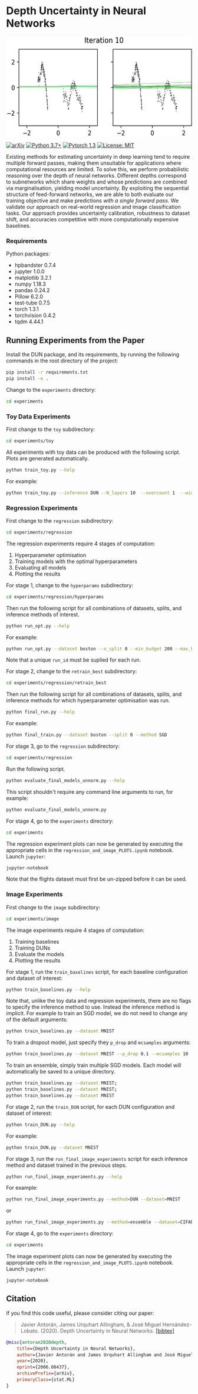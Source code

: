# Depth Uncertainty in Neural Networks

<p align="center">
<img align="middle" src="./dun_training.gif" width="573" height="272" alt="Training a 10 layer DUN on our toy 'Matern' dataset."/>
</p>

[![arXiv](https://img.shields.io/badge/stat.ML-arXiv%3A2006.08437-B31B1B.svg)](https://arxiv.org/abs/2006.08437)
[![Python 3.7+](https://img.shields.io/badge/python-3.7+-blue.svg)](https://www.python.org/downloads/release/python-376/)
[![Pytorch 1.3](https://img.shields.io/badge/pytorch-1.3.1-blue.svg)](https://pytorch.org/)
[![License: MIT](https://img.shields.io/badge/License-MIT-yellow.svg)](https://github.com/cambridge-mlg/arch_uncert/blob/master/LICENSE)

Existing methods for estimating uncertainty in deep learning tend to require multiple forward passes, making them unsuitable for applications where computational resources are limited. To solve this, we perform probabilistic reasoning over the depth of neural networks. Different depths correspond to subnetworks which share weights and whose predictions are combined via marginalisation, yielding model uncertainty. By exploiting the sequential structure of feed-forward networks, we are able to both evaluate our training objective and make predictions *with a single forward pass*. We validate our approach on real-world regression and image classification tasks. Our approach provides uncertainty calibration, robustness to dataset shift, and accuracies competitive with more computationally expensive baselines. 

### Requirements
Python packages:
* hpbandster 0.7.4
* jupyter 1.0.0
* matplotlib 3.2.1
* numpy 1.18.3
* pandas 0.24.2
* Pillow 6.2.0
* test-tube 0.7.5
* torch 1.3.1
* torchvision 0.4.2
* tqdm 4.44.1

## Running Experiments from the Paper

Install the DUN package, and its requirements, by running the following commands in the root directory of the project:

```bash
pip install -r requirements.txt
pip install -e .
```

Change to the `experiments` directory:
```bash
cd experiments
```

### Toy Data Experiments

First change to the `toy` subdirectory:

```bash
cd experiments/toy
```

All experiments with toy data can be produced with the following script. Plots are generated automatically.

```bash
python train_toy.py --help
```

For example:

```bash
python train_toy.py --inference DUN --N_layers 10  --overcount 1  --width 100  --n_epochs 1000 --dataset wiggle --lr 0.001 --wd 0.0001
```

### Regression Experiments

First change to the `regression` subdirectory:

```bash
cd experiments/regression
```

The regression experiments require 4 stages of computation:
1. Hyperparameter optimisation
2. Training models with the optimal hyperparameters
3. Evaluating all models
4. Plotting the results

For stage 1, change to the `hyperparams` subdirectory:

```bash
cd experiments/regression/hyperparams
```

Then run the following script for all combinations of datasets, splits, and inference methods of interest.

```bash
python run_opt.py --help
```

For example:

```bash
python run_opt.py --dataset boston --n_split 0 --min_budget 200 --max_budget 2000 --early_stop 200 --n_iterations 20 --run_id 0 --method SGD 
```

Note that a unique `run_id` must be suplied for each run.

For stage 2, change to the `retrain_best` subdirectory:

```bash
cd experiments/regression/retrain_best
```

Then run the following script for all combinations of datasets, splits, and inference methods for which hyperparameter optimisation was run.

```bash
python final_run.py --help
```

For example:

```bash
python final_train.py --dataset boston --split 0 --method SGD
```

For stage 3, go to the `regression` subdirectory:

```bash
cd experiments/regression
```

Run the following script.

```bash
python evaluate_final_models_unnorm.py --help
```

This script shouldn't require any command line arguments to run, for example:

```bash
python evaluate_final_models_unnorm.py
```

For stage 4, go to the `experiments` directory:

```bash
cd experiments
```

The regression experiment plots can now be generated by executing the appropriate cells in the `regression_and_image_PLOTS.ipynb` notebook. Launch `jupyter`:

```bash
jupyter-notebook
```

Note that the flights dataset must first be un-zipped before it can be used.

### Image Experiments

First change to the `image` subdirectory:

```bash
cd experiments/image
```

The image experiments require 4 stages of computation:
1. Training baselines
2. Training DUNs
3. Evaluate the models
4. Plotting the results

For stage 1, run the `train_baselines` script, for each baseline configuration and dataset of interest:

```bash
python train_baselines.py --help
```

Note that, unlike the toy data and regression experiments, there are no flags to specify the inference method to use. Instead the inference method is implicit. For example to train an SGD model, we do not need to change any of the default arguments:

```bash
python train_baselines.py --dataset MNIST
```

To train a dropout model, just specify they `p_drop` and `mcsamples` arguments:

```bash
python train_baselines.py --dataset MNIST --p_drop 0.1 --mcsamples 10
```

To train an ensemble, simply train multiple SGD models. Each model will automatically be saved to a unique directory. 

```bash
python train_baselines.py --dataset MNIST; 
python train_baselines.py --dataset MNIST; 
python train_baselines.py --dataset MNIST
```

For stage 2, run the `train_DUN` script, for each DUN configuration and dataset of interest:

```bash
python train_DUN.py --help
```

For example:

```bash
python train_DUN.py --dataset MNIST
```

For stage 3, run the `run_final_image_experiments` script for each inference method and dataset trained in the previous steps.

```bash
python run_final_image_experiments.py --help
```

For example:

```bash
python run_final_image_experiments.py --method=DUN --dataset=MNIST
```

or 

```bash
python run_final_image_experiments.py --method=ensemble --dataset=CIFAR10
```

For stage 4, go to the `experiments` directory:

```bash
cd experiments
```

The image experiment plots can now be generated by executing the appropriate cells in the `regression_and_image_PLOTS.ipynb` notebook. Launch `jupyter`:

```bash
jupyter-notebook
```

## Citation

If you find this code useful, please consider citing our paper:

> Javier Antorán, James Urquhart Allingham, & José Miguel Hernández-Lobato. (2020). Depth Uncertainty in Neural Networks. [[bibtex]](DUN.bib)

```bibtex
@misc{antoran2020depth,
    title={Depth Uncertainty in Neural Networks},
    author={Javier Antorán and James Urquhart Allingham and José Miguel Hernández-Lobato},
    year={2020},
    eprint={2006.08437},
    archivePrefix={arXiv},
    primaryClass={stat.ML}
}
``` 
